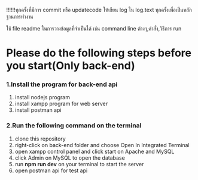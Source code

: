 !!!!!!ทุกครั้งที่มีการ commit หรือ updatecode ให้เขียน log ใน log.text ทุกครั้งเพื่อเป็นหลักฐานการทำงาน

ใช้ file readme ในการวางข้อมูลที่จำเป็นได้ เช่น command line ต่างๆ,คำสั่ง,วิธีการ run

# **Please do the following steps before you start(Only back-end)**

### **1.Install the program for back-end api**

1. install nodejs program
2. install xampp program for web server
3. install postman api

### **2.Run the following command on the terminal**

1. clone this repository
2. right-click on back-end folder and choose Open In Integrated Terminal
3. open xampp control panel and click start on Apache and MySQL
4. click Admin on MySQL to open the database
5. run **npm run dev** on your terminal to start the server
6. open postman api for test api
